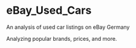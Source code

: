 # eBay_Used_Cars
An analysis of used car listings on eBay Germany

Analyzing popular brands, prices, and more.
